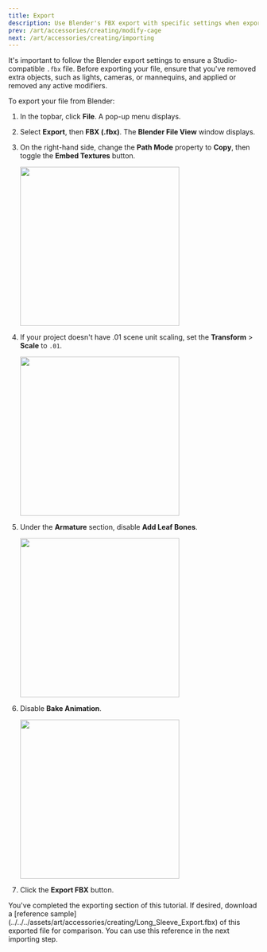 ```yaml
---
title: Export
description: Use Blender's FBX export with specific settings when exporting a clothing asset.
prev: /art/accessories/creating/modify-cage
next: /art/accessories/creating/importing
---
```


It's important to follow the Blender export settings to ensure a Studio-compatible `.fbx` file. Before exporting your file, ensure that you've removed extra objects, such as lights, cameras, or mannequins, and applied or removed any active modifiers.

To export your file from Blender:

1. In the topbar, click **File**. A pop-up menu displays.
2. Select **Export**, then **FBX (.fbx)**. The **Blender File View** window displays.
3. On the right-hand side, change the **Path Mode** property to **Copy**, then toggle the **Embed Textures** button.

   <img src="../../../assets/modeling/skinned-meshes/Blender-Export-Settings-1.png" width="320" />

4. If your project doesn't have .01 scene unit scaling, set the **Transform** > **Scale** to `.01`.

   <img src="../../../assets/modeling/skinned-meshes/Blender-Export-Settings-2.png" width="320" />

5. Under the **Armature** section, disable **Add Leaf Bones**.

   <img src="../../../assets/modeling/skinned-meshes/Blender-Export-Settings-3.png" width="320" />

6. Disable **Bake Animation**.

   <img src="../../../assets/modeling/skinned-meshes/Blender-Export-Settings-4.png" width="320" /> <br />

7. Click the **Export FBX** button.

<Alert severity ='success'>
You've completed the exporting section of this tutorial. If desired, download a [reference sample](../../../assets/art/accessories/creating/Long_Sleeve_Export.fbx) of this exported file for comparison. You can use this reference in the next importing step.
</Alert>
